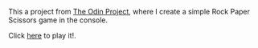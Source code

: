 This a project from [The Odin Project](https://www.theodinproject.com/lessons/foundations-rock-paper-scissors), where I create a simple Rock Paper Scissors game in the console.

Click [here](https://lopezac.github.io/rock-paper-scissors/index.html) to play it!.